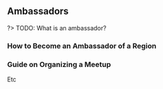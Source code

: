
## Ambassadors

?> TODO: What is an ambassador?

### How to Become an Ambassador of a Region

### Guide on Organizing a Meetup

Etc
